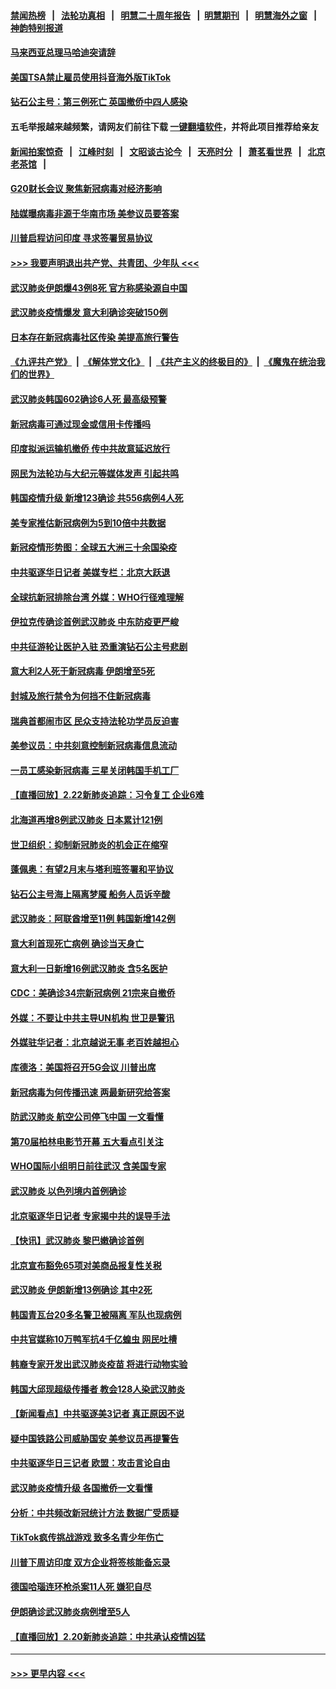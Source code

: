 #### [禁闻热榜](热点新闻.md?=0)  &nbsp;&nbsp;|&nbsp;&nbsp; [法轮功真相](https://github.com/gfw-breaker/truth/blob/master/README.md?=0) &nbsp;&nbsp;|&nbsp;&nbsp; [明慧二十周年报告](https://github.com/gfw-breaker/mh-reports/blob/master/README.md?=0) &nbsp;&nbsp;|&nbsp;&nbsp;[明慧期刊](https://github.com/gfw-breaker/mh-qikan) &nbsp;&nbsp;|&nbsp;&nbsp; [明慧海外之窗](https://github.com/gfw-breaker/mh-news/blob/master/README.md?=0) &nbsp;&nbsp;|&nbsp;&nbsp; [神韵特别报道](https://github.com/gfw-breaker/mh-news/blob/master/shenyun.md?=0)
#### [马来西亚总理马哈迪突请辞](../pages/nsc418/n11891521.md?t=02241731) 
#### [美国TSA禁止雇员使用抖音海外版TikTok](../pages/nsc418/n11890500.md?t=02241731) 
#### [钻石公主号：第三例死亡 英国撤侨中四人感染](../pages/nsc418/n11890293.md?t=02241731) 
#### 五毛举报越来越频繁，请网友们前往下载 [一键翻墙软件](https://github.com/gfw-breaker/ssr-accounts)，并将此项目推荐给亲友
#### [新闻拍案惊奇](https://github.com/gfw-breaker/banned-news/blob/master/pages/link4.md) &nbsp;&nbsp;|&nbsp;&nbsp; [江峰时刻](https://github.com/gfw-breaker/banned-news/blob/master/pages/link4.md) &nbsp;&nbsp;|&nbsp;&nbsp; [文昭谈古论今](https://github.com/gfw-breaker/banned-news/blob/master/pages/link4.md) &nbsp;&nbsp;|&nbsp;&nbsp; [天亮时分](https://github.com/gfw-breaker/banned-news/blob/master/pages/link4.md) &nbsp;&nbsp;|&nbsp;&nbsp; [萧茗看世界](https://github.com/gfw-breaker/banned-news/blob/master/pages/link4.md) &nbsp;&nbsp;|&nbsp;&nbsp; [北京老茶馆](https://github.com/gfw-breaker/banned-news/blob/master/pages/link4.md) &nbsp;&nbsp;|&nbsp;&nbsp; 
#### [G20财长会议 聚焦新冠病毒对经济影响](../pages/nsc418/n11890400.md?t=02241731) 
#### [陆媒曝病毒非源于华南市场 美参议员要答案](../pages/nsc418/n11890306.md?t=02241731) 
#### [川普启程访问印度 寻求签署贸易协议](../pages/nsc418/n11890275.md?t=02241731) 
#### [>>> 我要声明退出共产党、共青团、少年队 <<<](https://github.com/begood0513/goodnews/blob/master/quit/letter.md) 
#### [武汉肺炎伊朗爆43例8死 官方称感染源自中国](../pages/nsc418/n11890128.md?t=02241731) 
#### [武汉肺炎疫情爆发 意大利确诊突破150例](../pages/nsc418/n11889926.md?t=02241731) 
#### [日本存在新冠病毒社区传染 美提高旅行警告](../pages/nsc418/n11889917.md?t=02241731) 
#### [《九评共产党》](https://github.com/begood0513/9ping.md/blob/master/README.md) &nbsp;|&nbsp; [《解体党文化》](../../../../jtdwh.md/blob/master/README.md)  &nbsp;|&nbsp; [《共产主义的终极目的》](../../../../gczydzjmd.md/blob/master/README.md) &nbsp;|&nbsp; [《魔鬼在统治我们的世界》](../../../../mgztzwmdsj.md/blob/master/README.md) 
#### [武汉肺炎韩国602确诊6人死 最高级预警](../pages/nsc418/n11889715.md?t=02241731) 
#### [新冠病毒可通过现金或信用卡传播吗](../pages/nsc418/n11886629.md?t=02241731) 
#### [印度拟派运输机撤侨 传中共故意延迟放行](../pages/nsc418/n11889362.md?t=02241731) 
#### [网民为法轮功与大纪元等媒体发声 引起共鸣](../pages/nsc418/n11889143.md?t=02241731) 
#### [韩国疫情升级 新增123确诊 共556病例4人死](../pages/nsc418/n11888882.md?t=02241731) 
#### [美专家推估新冠病例为5到10倍中共数据](../pages/nsc418/n11884404.md?t=02241731) 
#### [新冠疫情形势图：全球五大洲三十余国染疫](../pages/nsc418/n11888454.md?t=02241731) 
#### [中共驱逐华日记者 美媒专栏：北京大跃退](../pages/nsc418/n11888453.md?t=02241731) 
#### [全球抗新冠排除台湾 外媒：WHO行径难理解](../pages/nsc418/n11888248.md?t=02241731) 
#### [伊拉克传确诊首例武汉肺炎 中东防疫更严峻](../pages/nsc418/n11888333.md?t=02241731) 
#### [中共征游轮让医护入驻 恐重演钻石公主号悲剧](../pages/nsc418/n11888077.md?t=02241731) 
#### [意大利2人死于新冠病毒 伊朗增至5死](../pages/nsc418/n11888083.md?t=02241731) 
#### [封城及旅行禁令为何挡不住新冠病毒](../pages/nsc418/n11888067.md?t=02241731) 
#### [瑞典首都闹市区 民众支持法轮功学员反迫害](../pages/nsc418/n11886192.md?t=02241731) 
#### [美参议员：中共刻意控制新冠病毒信息流动](../pages/nsc418/n11887949.md?t=02241731) 
#### [一员工感染新冠病毒 三星关闭韩国手机工厂](../pages/nsc418/n11887983.md?t=02241731) 
#### [【直播回放】2.22新肺炎追踪：习令复工 企业6难](../pages/nsc418/n11887888.md?t=02241731) 
#### [北海道再增8例武汉肺炎 日本累计121例](../pages/nsc418/n11887417.md?t=02241731) 
#### [世卫组织：抑制新冠肺炎的机会正在缩窄](../pages/nsc418/n11886977.md?t=02241731) 
#### [蓬佩奥：有望2月末与塔利班签署和平协议](../pages/nsc418/n11887248.md?t=02241731) 
#### [钻石公主号海上隔离梦魇 船务人员诉辛酸](../pages/nsc418/n11887145.md?t=02241731) 
#### [武汉肺炎：阿联酋增至11例 韩国新增142例](../pages/nsc418/n11887047.md?t=02241731) 
#### [意大利首现死亡病例 确诊当天身亡](../pages/nsc418/n11886856.md?t=02241731) 
#### [意大利一日新增16例武汉肺炎 含5名医护](../pages/nsc418/n11886558.md?t=02241731) 
#### [CDC：美确诊34宗新冠病例 21宗来自撤侨](../pages/nsc418/n11886795.md?t=02241731) 
#### [外媒：不要让中共主导UN机构 世卫是警讯](../pages/nsc418/n11886401.md?t=02241731) 
#### [外媒驻华记者：北京越说无事 老百姓越担心](../pages/nsc418/n11886604.md?t=02241731) 
#### [库德洛：美国将召开5G会议 川普出席](../pages/nsc418/n11886529.md?t=02241731) 
#### [新冠病毒为何传播迅速 两最新研究给答案](../pages/nsc418/n11886505.md?t=02241731) 
#### [防武汉肺炎 航空公司停飞中国 一文看懂](../pages/nsc418/n11866800.md?t=02241731) 
#### [第70届柏林电影节开幕 五大看点引关注](../pages/nsc418/n11886384.md?t=02241731) 
#### [WHO国际小组明日前往武汉 含美国专家](../pages/nsc418/n11886380.md?t=02241731) 
#### [武汉肺炎 以色列境内首例确诊](../pages/nsc418/n11886244.md?t=02241731) 
#### [北京驱逐华日记者 专家揭中共的误导手法](../pages/nsc418/n11886124.md?t=02241731) 
#### [【快讯】武汉肺炎 黎巴嫩确诊首例](../pages/nsc418/n11886151.md?t=02241731) 
#### [北京宣布豁免65项对美商品报复性关税](../pages/nsc418/n11885960.md?t=02241731) 
#### [武汉肺炎 伊朗新增13例确诊 其中2死](../pages/nsc418/n11885880.md?t=02241731) 
#### [韩国青瓦台20多名警卫被隔离 军队也现病例](../pages/nsc418/n11885612.md?t=02241731) 
#### [中共官媒称10万鸭军抗4千亿蝗虫 网民吐槽](../pages/nsc418/n11885738.md?t=02241731) 
#### [韩裔专家开发出武汉肺炎疫苗 将进行动物实验](../pages/nsc418/n11885726.md?t=02241731) 
#### [韩国大邱现超级传播者 教会128人染武汉肺炎](../pages/nsc418/n11885479.md?t=02241731) 
#### [【新闻看点】中共驱逐美3记者 真正原因不说](../pages/nsc418/n11883841.md?t=02241731) 
#### [疑中国铁路公司威胁国安 美参议员再提警告](../pages/nsc418/n11884300.md?t=02241731) 
#### [中共驱逐华日三记者 欧盟：攻击言论自由](../pages/nsc418/n11884179.md?t=02241731) 
#### [武汉肺炎疫情升级 各国撤侨一文看懂](../pages/nsc418/n11859313.md?t=02241731) 
#### [分析：中共频改新冠统计方法 数据广受质疑](../pages/nsc418/n11883875.md?t=02241731) 
#### [TikTok疯传挑战游戏 致多名青少年伤亡](../pages/nsc418/n11883598.md?t=02241731) 
#### [川普下周访印度 双方企业将签核能备忘录](../pages/nsc418/n11883604.md?t=02241731) 
#### [德国哈瑙连环枪杀案11人死 嫌犯自尽](../pages/nsc418/n11883151.md?t=02241731) 
#### [伊朗确诊武汉肺炎病例增至5人](../pages/nsc418/n11883308.md?t=02241731) 
#### [【直播回放】2.20新肺炎追踪：中共承认疫情凶猛](../pages/nsc418/n11883291.md?t=02241731) 

----
#### [ >>> 更早内容 <<< ](../indexes/nsc418-earlier.md)
